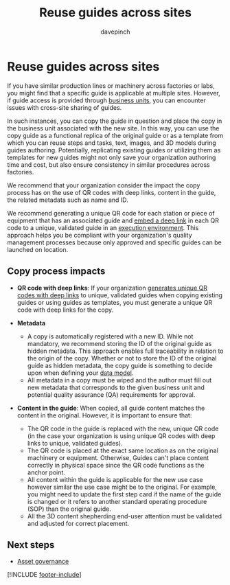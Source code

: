 ﻿---
title: Reuse guides across sites
description: Learn about using guides across multiple sites in a regulated industry and how to avoid issues
ms.date: 03/21/2023
ms.topic: conceptual
author: davepinch
ms.author: davepinch
ms-reviewer: m-hartmann
ms.custom: bap-template
---

# Reuse guides across sites

If you have similar production lines or machinery across factories or labs, you might find that a specific guide is applicable at multiple sites. However, if guide access is provided through [business units](/power-platform/admin/create-edit-business-units), you can encounter issues with cross-site sharing of guides.  
  
In such instances, you can copy the guide in question and place the copy in the business unit associated with the new site. In this way, you can use the copy guide as a functional replica of the original guide or as a template from which you can reuse steps and tasks, text, images, and 3D models during guides authoring. Potentially, replicating existing guides or utilizing them as templates for new guides might not only save your organization authoring time and cost, but also ensure consistency in similar procedures across factories.

We recommend that your organization consider the impact the copy process has on the use of QR codes with deep links, content in the guide, the related metadata such as name and ID.

We recommend generating a unique QR code for each station or piece of equipment that has an associated guide and [embed a deep link](../pc-app-anchor-embed-qr-code-link.md) in each QR code to a unique, validated guide in an [execution environment](govern-guides-through-power-platform-environments-and-power-apps.md#example-environment-3-execution-environment). This approach helps you be compliant with your organization's quality management processes because only approved and specific guides can be launched on location.

## Copy process impacts

- **QR code with deep links**: If your organization [generates unique QR codes with deep links](anchor-guides-content-through-qr-codes-and-embed-deep-links.md) to unique, validated guides when copying existing guides or using guides as templates, you must generate a unique QR code with deep links for the copy.

- **Metadata**

  - A copy is automatically registered with a new ID. While not mandatory, we recommend storing the ID of the original guide as hidden metadata. This approach enables full traceability in relation to the origin of the copy. Whether or not to store the ID of the original guide as hidden metadata, the copy guide is something to decide upon when defining your [data model](prerequisites-for-implementation-and-planning-roll-out.md).
  - All metadata in a copy must be wiped and the author must fill out new metadata that corresponds to the given business unit and potential quality assurance (QA) requirements for approval.

- **Content in the guide**: When copied, all guide content matches the content in the original. However, it is important to ensure that:

  - The QR code in the guide is replaced with the new, unique QR code (in the case your organization is using unique QR codes with deep links to unique, validated guides).
  - The QR code is placed at the exact same location as on the original machinery or equipment. Otherwise, Guides can't place content correctly in physical space since the QR code functions as the anchor point.
  - All content within the guide is applicable for the new use case however similar the use case might be to the original. For example, you might need to update the first step card if the name of the guide is changed or it refers to another standard operating procedure (SOP) than the original guide.
  - All the 3D content shepherding end-user attention must be validated and adjusted for correct placement.

## Next steps

- [Asset governance](asset-governance.md)

[!INCLUDE [footer-include](../../includes/footer-banner.md)]
